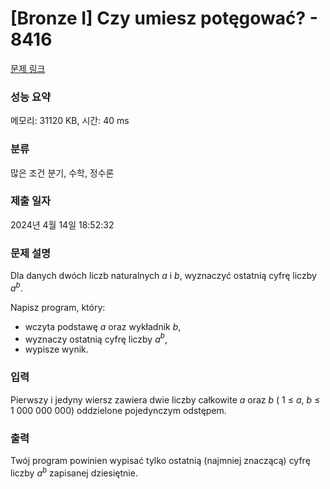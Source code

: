 # [Bronze I] Czy umiesz potęgować? - 8416 

[문제 링크](https://www.acmicpc.net/problem/8416) 

### 성능 요약

메모리: 31120 KB, 시간: 40 ms

### 분류

많은 조건 분기, 수학, 정수론

### 제출 일자

2024년 4월 14일 18:52:32

### 문제 설명

<p>Dla danych dwóch liczb naturalnych <i>a</i> i <i>b</i>, wyznaczyć ostatnią cyfrę liczby <i>a</i><em><sup>b</sup></em>.</p>

<p>Napisz program, który:</p>

<ul>
	<li>wczyta podstawę <i>a</i> oraz wykładnik <i>b</i>,</li>
	<li>wyznaczy ostatnią cyfrę liczby <i>a</i><em><sup>b</sup></em>,</li>
	<li>wypisze wynik.</li>
</ul>

### 입력 

 <p>Pierwszy i jedyny wiersz zawiera dwie liczby całkowite <i>a</i> oraz <i>b</i> ( 1 ≤ <i>a</i>, <i>b</i> ≤ 1 000 000 000) oddzielone pojedynczym odstępem.</p>

### 출력 

 <p>Twój program powinien wypisać tylko ostatnią (najmniej znaczącą) cyfrę liczby <i>a</i><em><sup>b</sup></em> zapisanej dziesiętnie.</p>

